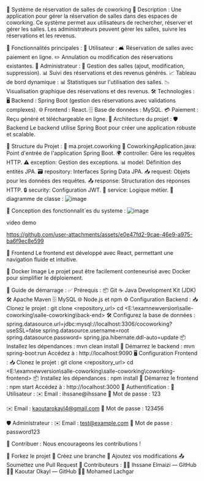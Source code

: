 

🚀 Système de réservation de salles de coworking
📄 Description :
Une application pour gérer la réservation de salles dans des espaces de coworking. Ce système permet aux utilisateurs de rechercher, réserver et gérer les salles. Les administrateurs peuvent gérer les salles, suivre les réservations et les revenus.

🌟 Fonctionnalités principales :
👤 Utilisateur :
🛋️ Réservation de salles avec paiement en ligne.
✏️ Annulation ou modification des réservations existantes.
🔑 Administrateur :
🏢 Gestion des salles (ajout, modification, suppression).
📊 Suivi des réservations et des revenus générés.
📈 Tableau de bord dynamique :
📊 Statistiques sur l'utilisation des salles.
📉 Visualisation graphique des réservations et des revenus.
🛠️ Technologies :
🖥️ Backend : Spring Boot (gestion des réservations avec validations complexes).
🌐 Frontend : React.
🗄️ Base de données : MySQL.
💳 Paiement : Reçu généré et téléchargeable en ligne.
📂 Architecture du projet :
🛡️ Backend
Le backend utilise Spring Boot pour créer une application robuste et scalable.

📑 Structure du Projet :
📌 ma.projet.coworking
🚀 CoworkingApplication.java: Point d'entrée de l'application Spring Boot.
🌍 controller: Gère les requêtes HTTP.
⚠️ exception: Gestion des exceptions.
📊 model: Définition des entités JPA.
🗃️ repository: Interfaces Spring Data JPA.
📥 request: Objets pour les données des requêtes.
📤 response: Structuration des réponses HTTP.
🔒 security: Configuration JWT.
🧠 service: Logique métier.
📑 diagramme de classe :
![image](https://github.com/user-attachments/assets/2914135a-5e28-4148-ae21-41094fa1e02d)

📑 Conception des fonctionnalit´es du systeme :
![image](https://github.com/user-attachments/assets/fef25cc3-c823-4a91-aea4-3ca83e6234a9)


video demo


https://github.com/user-attachments/assets/e0e47fd2-9cae-46e9-a975-ba6f9ec8e599


🎨 Frontend
Le frontend est développé avec React, permettant une navigation fluide et intuitive.

🐳 Docker Image
Le projet peut être facilement conteneurisé avec Docker pour simplifier le déploiement.

🚀 Guide de démarrage :
✅ Prérequis :
📦 Git
☕ Java Development Kit (JDK)
🛠️ Apache Maven
🗄️ MySQL
🌐 Node.js et npm
⚙️ Configuration Backend :
📥 Clonez le projet :
git clone <repository_url>
cd <E:\examnewversion\salle-coworking\salle-coworking\back-end>
🛠️ Configurez la base de données :
spring.datasource.url=jdbc:mysql://localhost:3306/cocoworking?useSSL=false
spring.datasource.username=root
spring.datasource.password=
spring.jpa.hibernate.ddl-auto=update 
📦 Installez les dépendances :
mvn clean install
🚀 Démarrez le backend :
mvn spring-boot:run
Accédez à : http://localhost:9090
🖥️ Configuration Frontend :
📥 Clonez le projet :
git clone <repository_url>
cd <E:\examnewversion\salle-coworking\salle-coworking\coworking-frontend>
📦 Installez les dépendances :
npm install
🚀 Démarrez le frontend :
npm start
Accédez à : http://localhost:3000
🔐 Authentification :
👤 Utilisateur :
✉️ Email : ihssane@ihssane
🔑 Mot de passe : 123

✉️ Email : kaoutarokayl4@gmail.com
🔑 Mot de passe : 123456

🛡️ Administrateur :
✉️ Email : test@example.com
🔑 Mot de passe : password123

🤝 Contribuer :
Nous encourageons les contributions !

🍴 Forkez le projet
🌱 Créez une branche
📝 Ajoutez vos modifications
📤 Soumettez une Pull Request
👥 Contributeurs :
🧑‍💻 Ihssane Elmaizi — GitHub
👩‍💻 Kaoutar Okayl — GitHub
👨‍💻 Mohamed Lachgar

